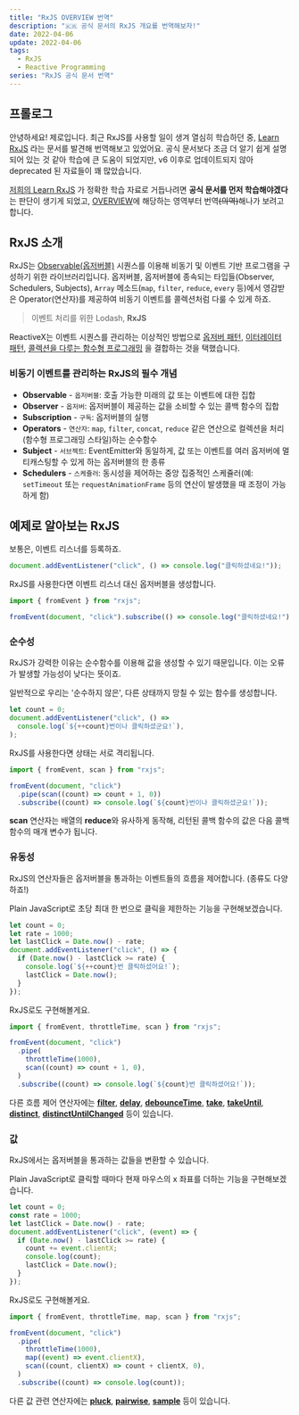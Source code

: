 ```yaml
---
title: "RxJS OVERVIEW 번역"
description: "🇰🇷 공식 문서의 RxJS 개요를 번역해보자!"
date: 2022-04-06
update: 2022-04-06
tags:
  - RxJS
  - Reactive Programming
series: "RxJS 공식 문서 번역"
---
```


## 프롤로그

안녕하세요! 제로입니다.
최근 RxJS를 사용할 일이 생겨 열심히 학습하던 중, [Learn RxJS](https://www.learnrxjs.io/) 라는 문서를 발견해 번역해보고 있었어요.
공식 문서보다 조금 더 알기 쉽게 설명되어 있는 것 같아 학습에 큰 도움이 되었지만,
v6 이후로 업데이트되지 않아 deprecated 된 자료들이 꽤 많았습니다.

[저희의 Learn RxJS](https://chasethestar.gitbook.io/ko.learn-rxjs) 가 정확한 학습 자료로 거듭나려면
**공식 문서를 먼저 학습해야겠다**는 판단이 생기게 되었고, [OVERVIEW](https://rxjs.dev/guide/overview)에 해당하는 영역부터 번역~~(의역)~~해나가 보려고 합니다.

## RxJS 소개

RxJS는 [Observable(옵저버블)](https://rxjs.dev/guide/observable) 시퀀스를 이용해 비동기 및 이벤트 기반 프로그램을 구성하기 위한 라이브러리입니다.
옵저버블, 옵저버블에 종속되는 타입들(Observer, Schedulers, Subjects),
`Array` 메소드(`map`, `filter`, `reduce`, `every` 등)에서 영감받은 Operator(연산자)를 제공하여
비동기 이벤트를 콜렉션처럼 다룰 수 있게 하죠.

> 이벤트 처리를 위한 Lodash, **RxJS**

ReactiveX는 이벤트 시퀀스를 관리하는 이상적인 방법으로 [옵저버 패턴](https://en.wikipedia.org/wiki/Observer_pattern),
[이터레이터 패턴](https://en.wikipedia.org/wiki/Iterator_pattern),
[콜렉션을 다루는 함수형 프로그래밍](http://martinfowler.com/articles/collection-pipeline/#NestedOperatorExpressions) 을 결합하는 것을 택했습니다.

### 비동기 이벤트를 관리하는 RxJS의 필수 개념

- **Observable** - `옵저버블`: 호출 가능한 미래의 값 또는 이벤트에 대한 집합
- **Observer** - `옵저버`: 옵저버블이 제공하는 값을 소비할 수 있는 콜백 함수의 집합
- **Subscription** - `구독`: 옵저버블의 실행
- **Operators** - `연산자`: `map`, `filter`, `concat`, `reduce` 같은 연산으로 컬렉션을 처리(함수형 프로그래밍 스타일)하는 순수함수
- **Subject** - `서브젝트`: EventEmitter와 동일하게, 값 또는 이벤트를 여러 옵저버에 멀티캐스팅할 수 있게 하는 옵저버블의 한 종류
- **Schedulers** - `스케쥴러`: 동시성을 제어하는 중앙 집중적인 스케쥴러(예: `setTimeout` 또는 `requestAnimationFrame` 등의 연산이 발생했을 때 조정이 가능하게 함)

## 예제로 알아보는 RxJS

보통은, 이벤트 리스너를 등록하죠.

```ts
document.addEventListener("click", () => console.log("클릭하셨네요!"));
```

RxJS를 사용한다면 이벤트 리스너 대신 옵저버블을 생성합니다.

```ts
import { fromEvent } from "rxjs";

fromEvent(document, "click").subscribe(() => console.log("클릭하셨네요!"));
```

### 순수성

RxJS가 강력한 이유는 순수함수를 이용해 값을 생성할 수 있기 때문입니다.
이는 오류가 발생할 가능성이 낮다는 뜻이죠.

일반적으로 우리는 '순수하지 않은', 다른 상태까지 망칠 수 있는 함수를 생성합니다.

```ts
let count = 0;
document.addEventListener("click", () =>
  console.log(`${++count}번이나 클릭하셨군요!`),
);
```

RxJS를 사용한다면 상태는 서로 격리됩니다.

```ts
import { fromEvent, scan } from "rxjs";

fromEvent(document, "click")
  .pipe(scan((count) => count + 1, 0))
  .subscribe((count) => console.log(`${count}번이나 클릭하셨군요!`));
```

**scan** 연산자는 배열의 **reduce**와 유사하게 동작해,
리턴된 콜백 함수의 값은 다음 콜백 함수의 매개 변수가 됩니다.

### 유동성

RxJS의 연산자들은 옵저버블을 통과하는 이벤트들의 흐름을 제어합니다. (종류도 다양하죠!)

Plain JavaScript로 초당 최대 한 번으로 클릭을 제한하는 기능을 구현해보겠습니다.

```ts
let count = 0;
let rate = 1000;
let lastClick = Date.now() - rate;
document.addEventListener("click", () => {
  if (Date.now() - lastClick >= rate) {
    console.log(`${++count}번 클릭하셨어요!`);
    lastClick = Date.now();
  }
});
```

RxJS로도 구현해볼게요.

```ts
import { fromEvent, throttleTime, scan } from "rxjs";

fromEvent(document, "click")
  .pipe(
    throttleTime(1000),
    scan((count) => count + 1, 0),
  )
  .subscribe((count) => console.log(`${count}번 클릭하셨어요!`));
```

다른 흐름 제어 연산자에는 [**filter**](https://rxjs.dev/api/operators/filter),
[**delay**](https://rxjs.dev/api/operators/delay),
[**debounceTime**](https://rxjs.dev/api/operators/debounceTime),
[**take**](https://rxjs.dev/api/operators/take),
[**takeUntil**](https://rxjs.dev/api/operators/takeUntil),
[**distinct**](https://rxjs.dev/api/operators/distinct),
[**distinctUntilChanged**](https://rxjs.dev/api/operators/distinctUntilChanged) 등이 있습니다.

### 값

RxJS에서는 옵저버블을 통과하는 값들을 변환할 수 있습니다.

Plain JavaScript로 클릭할 때마다 현재 마우스의 x 좌표를 더하는 기능을 구현해보겠습니다.

```ts
let count = 0;
const rate = 1000;
let lastClick = Date.now() - rate;
document.addEventListener("click", (event) => {
  if (Date.now() - lastClick >= rate) {
    count += event.clientX;
    console.log(count);
    lastClick = Date.now();
  }
});
```

RxJS로도 구현해볼게요.

```ts
import { fromEvent, throttleTime, map, scan } from "rxjs";

fromEvent(document, "click")
  .pipe(
    throttleTime(1000),
    map((event) => event.clientX),
    scan((count, clientX) => count + clientX, 0),
  )
  .subscribe((count) => console.log(count));
```

다른 값 관련 연산자에는 [**pluck**](https://rxjs.dev/api/operators/pluck), [**pairwise**](https://rxjs.dev/api/operators/pairwise), [**sample**](https://rxjs.dev/api/operators/sample) 등이 있습니다.
